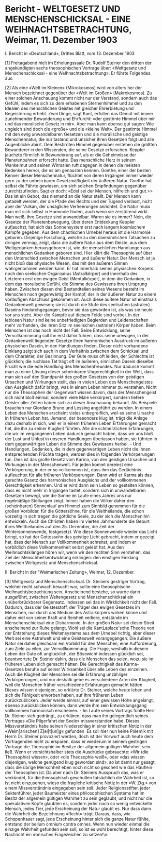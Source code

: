 # Bericht - WELTGESETZ UND MENSCHENSCHICKSAL - EINE WEIHNACHTSBETRACHTUNG, Weimar, 11. Dezember 1903

I. Bericht in «Deutschland», Drittes Blatt, vom 13. Dezember 1903

[1] Freitagabend hielt im Erholungssaale Dr. Rudolf Steiner den dritten der angekündigten sechs theosophischen Vortrage über: «Weltgesetz und Menschenschicksal - eine Weihnachtsbetrachtung». Er führte Folgendes aus:

[2] Als eine «Welt im Kleinen» (Mikrokosmos) wird von alters her der Mensch bezeichnet gegenüber der «Welt im Großen» (Makrokosmos). Zu einer solchen Anschauung kommt nicht nur der Verstand, sondern auch das Gefühl, indem es sich zu dem erhabenen Sternenhimmel und zu den Idealen des menschlichen Geistes mit gleicher Ehrerbietung und Begeisterung erhebt. Zwei Dinge, sagt Kant, erfüllen das Gemüt mit immer zunehmender Bewunderung und Ehrfurcht: «der gestirnte Himmel über mir und das moralische Gesetz in mir». Aber man kann ebenso gut sagen: Wie ungleich sind doch die «große» und die «kleine Welt». Der gestirnte Himmel mit den ewig unwandelbaren Gesetzen und die moralische und geistige Menschennatur, die nur tastend und unsicher ihren Gesetzen folgt und alle Augenblicke abirrt. Dem Bestirnten Himmel gegenüber erstehen die größten Bewunderer in den Wissenden, die seine Gesetze erforschen. Keppler jauchzte förmlich in Bewunderung auf, als er die Geheimnisse der Planetenbahnen erforscht hatte. Das menschliche Herz in seinem Wankelmut und seinen Wirrsalen ruft dagegen in denen die meisten Bedenken hervor, die es am genausten kennen. Goethe, einer der besten Kenner dieser Menschennatur, flüchtet von deren Irrgängen immer wieder gern zu der unbeirrbaren Gesetzmäßigkeit der äußeren Natur. Goethe hat selbst die Fährte gewiesen, um sich solchen Empfindungen gegenüber zurechtzufinden. Sagt er doch: «Edel sei der Mensch, hilfreich und gut.>> Das ist ein Gebot, das niemand an die Natur stellt. Der Mensch kann getadelt werden, der die Pfade des Rechts und der Tugend verlässt, nicht aber der Vulkan, der unsägliche Verheerungen anrichtet. Die Natur muss man mit sich selbst in Harmonie finden, auch wenn sie zerstörend wirkt. Man weiß, ihre Gesetze sind unwandelbar. Waren sie es immer? Nein, die Gesetze der Planetenbewegung, über deren Entdeckung Keppler aufjauchzt, hat sich das Sonnensystem erst nach langem kosmischem Kampfe gegeben. Aus dem chaotischen Urnebel heraus ist die Harmonie geboren. Diejenige Forschung, welche zu den übersinnlichen Tatsachen zu dringen vermag, zeigt, dass die äußere Natur aus dem Geiste, aus dem Weltgedanken herausgeboren ist, wie die menschlichen Handlungen aus menschlichen Gedanken geboren sind. Hier klärt die Theosophie auf über den Unterschied zwischen Menschen und äußerer Natur. Der Mensch ist ja nicht bloß das physische Wesen, das mit den äußeren Sinnen wahrgenommen werden kann. Er hat innerhalb seines physischen Körpers noch den seelischen Organismus (Astralkörper) und innerhalb des Letzteren erst den ewigen Geist (Mentalkörper), in dem die Gedanken, in dem das moralische Gefühl, die Stimme des Gewissens ihren Ursprung haben. Zwischen diesen drei Bestandteilen seines Wesens besteht im Menschen noch gegenwärtig der Kampf, der in der äußeren Natur zu einem vorläufigen Abschluss gekommen ist. Auch diese äußere Natur ist einstmals Gedankenwelt gewesen; sie ist durch die Stufe des seelischen (astralen) Daseins hindurchgegangen, bevor sie das geworden ist, als was sie heute vor uns steht. Aber die Kämpfe auf diesem Felde sind vorbei. In der leblosen Natur sind keine unbefriedigten Begierden und Leidenschaften mehr vorhanden, die ihren Sitz im seelischen (astralen) Körper haben. Beim Menschen ist das noch nicht der Fall. Seine Entwicklung, seine Vervollkommnung soll ihn erst dahin führen, dass seine urewigen, in der Gedankenwelt liegenden Gesetze ihren harmonischen Ausdruck im äußeren physischen Dasein, in den Handlungen finden. Dieser nicht vorhandene Einklang zeigt sich auch in dem Verhältnis zwischen dem Schicksal und dem Charakter, der Gesinnung. Der Gute muss oft leiden, der Schlechte ist glücklich; die ruchlose Tat trägt oft im äußeren, sinnlichen Dasein dieselbe Frucht wie die edle Handlung des Menschenfreundes. Nur dadurch kommt man zu einer Lösung dieser scheinbaren Ungerechtigkeit in der Welt, dass man sich auf den Standpunkt des großen Gesetzes von den geistigen Ursachen und Wirkungen stellt, das in vielen Leben des Menschengeistes den Ausgleich dafür bringt, was in einem Leben nimmer zu verstehen. Nicht nur die Theosophen der Gegenwart wissen davon, dass der Menschengeist sich nicht bloß einmal, sondern viele Male verkörpert, sondern tiefere Geister aller Zeiten haben sich zu dieser Anschauung bekannt. Als Beispiele brauchen nur Giordano Bruno und Lessing angeführt zu werden. In einem Leben des Menschen erscheint vieles unbegreiflich, weil es seine Ursache in früheren Leben hat. Jemand, der besonders klug ist, trägt die Anlage dazu deshalb in sich, weil er in einem früheren Leben Erfahrungen gemacht hat, die ihn zu seiner Klugheit führten. Alle die schmerzlichen Erfahrungen, die wir im vergangenen Leben dadurch gemacht haben, dass wir uns bloß der Lust und Unlust in unseren Handlungen überlassen haben, sie führten in dem gegenwärtigen Leben die Stimme des Gewissens herbei. - Und Handlungen, Gedanken, die in dem gegenwärtigen Leben nicht die ihnen entsprechenden Früchte tragen, werden dies in folgenden Verkörperungen tun. Dies ist das große Gesetz vom Karma, von den geistigen Ursachen und Wirkungen in der Menschenwelt. Für jeden kommt dereinst eine Verkörperung, in der er so vollkommen ist, dass ihm das Gedächtnis aufleuchtet für alle früheren Verkörperungen. Dann wird er Karma als das gerechte Gesetz des harmonischen Ausgleichs und der vollkommenen Gerechtigkeit erkennen. Und er wird dann sein Leben so gestalten können, dass es nicht mehr in Irrgängen tastet, sondern sich in unwandelbaren Gesetzen bewegt, wie die Sonne im Laufe eines Jahres uns nur regelmäßige Stellungen zeigt. Immer haben die Völker daher den (scheinbaren) Sonnenlauf am Himmel zum Sinnbild genommen für die großen Vorbilder, für die Göttersöhne, für die Weltheilande, die schon vorzeitig in sich tragen die göttliche Seele, zu der sich die Menschen hin entwickeln. Auch die Christen haben im vierten Jahrhunderte die Geburt ihres Weltheilandes auf den 25. Dezember, die Zeit der Wintersonnenwende, festgesetzt. Wie diese Sonnenwende wieder das Licht bringt, so hat der Gottessohn das geistige Licht gebracht, indem er gezeigt hat, dass der Mensch zur Vollkommenheit schreitet, und indem er vorbildlich diese Vollkommenheit selbst gelebt hat. Aus den Weihnachtsklängen hören wir, wenn wir den rechten Sinn verstehen, das Ziel der Menschheitsentwicklung erklingen: den einstigen Einklang zwischen Weltgesetz und Menschenschicksal.

II. Bericht in der "Weimarischen Zeitung», Weimar, 12. Dezember.

[3] Weltgesetz und Menschenschicksal. Dr. Steiners gestriger Vortrag, welcher recht schwach besucht war, sollte eine theosophische Weihnachtsbetrachtung sein. Anscheinend bestehe, so wurde darin ausgeführt, zwischen Weltengesetz und Menschenschicksal ein unüberbrückbarer Gegensatz. Indessen sei das in Wirklichkeit nicht der Fall. Dadurch, dass der Geistesstoff, der Träger des ewigen Gesetzes im Menschen, nur durch das Medium des Astralkörpers wirken könne und daher viel von seiner Kraft und Reinheit verliere, entstände im Menschenschicksal eine Disharmonie. In der groBen Natur sei dieser Streit anscheinend zur Ruhe gelangt. Wohl sei die KantLaplace'sche Theorie von der Entstehung dieses Weltensystems aus dem Urnebel richtig, aber dieser Welt sei eine Astralwelt und eine Geisteswelt vorangegangen. Die äußere Natur sei daher gleichsam ein Vorbild für den Menschen, eine Aufforderung, zum Ziele zu eilen, zur Vervollkommnung. Die Frage, weshalb in diesem Leben der Gute oft unglücklich, der Bösewicht indessen glücklich sei, beantwortete Dr. Steiner dahin, dass die Menschen das seien, wozu sie im früheren Leben sich gemacht hätten. Die Gerechtigkeit des Karma-Gesetzes beruhe auf seiner Wirksamkeit über alle Leben des einzelnen. Auch die Klugheit der Menschen sei die Erfahrung unzähliger Verkörperungen, und nur deshalb gebe es verschiedene Arten der Klugheit, weil die Menschen früher verschiedene Erfahrungen gemacht hätten. Dieses wissen diejenigen, so erklärte Dr. Steiner, welche heute leben und sich die Fähigkeit erworben haben, auf ihre früheren Leben zurückzublicken. Jeder werde einmal, auf einer gewissen Höhe angelangt, ebenso zurückblicken können, dann werde ihm sein Entwicklungsgang vollkommen harmonisch erscheinen. - Im Laufe seines Vortrags fühlte Herr Dr. Steiner sich gedrängt, zu erklären, dass man ihn gelegentlich seines Vortrages «Die Pilgerfahrt der Seele» missverstanden habe. Dieses Missverständnis habe seinen Niederschlag in einer kritischen Notiz in der «Weim[arischen] Z[ei]t[un]g« gefunden. Es soll hier nun keine Polemik mit Herrn Dr. Steiner provoziert werden, doch ist der Vorwurf auch heute dem Vortragenden nicht zu ersparen, dass er wiederum in seinem gestrigen Vortrage die Theosophie im Besitze der allgemein gültigen Wahrheit sein ließ. Wenn er vorsichtshalber stets die Ausdrücke gebrauchte: «Wir (die Theosophie) wissen», oder «die Theosophie weiß», oder «das wissen diejenigen, welche genügend klug geworden sind», so ist damit nur gesagt, dass die übrige Menschheit eben noch nicht so gescheit wie das Häuflein der Theosophen ist. Da aber nach Dr. Steiners Ausspruch das, was er verkündet, für die theosophisch geschulten tatsächlich die Wahrheit ist, so ist nicht einzusehen, wieso die fragliche kritische Notiz in der «W. Ztg.» von einem Missverständnis eingegeben sein soll. Jeder Religionsstifter, jeder Sektenführer, jeder Baumeister eines philosophischen Systems hat im Besitz der allgemein gültigen Wahrheit zu sein geglaubt, und nicht nur die spekulativen Köpfe glaubten es, sondern jeder noch so wenig entwickelte Mensch, jedes Tier, jede Erscheinung der Natur glaubt es. Nur dass dann die Wahrheit die Bezeichnung «Recht» trägt. Daraus, dass, wie Schopenhauer sagt, jede Erscheinung hinter sich die ganze Natur fühlte, entstand der bellum omnium contra omnes. Wenn nun wieder einmal die einzige Wahrheit gefunden sein soll, so ist es wohl berechtigt, hinter diese Nachricht ein ironisches Fragezeichen zu setzen!\n